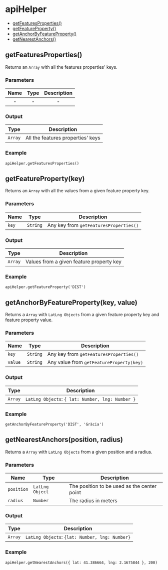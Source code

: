 # apiHelper

* [getFeaturesProperties()](#getfeaturesproperties)
* [getFeatureProperty()](#getfeatureproperty)
* [getAnchorByFeatureProperty()](#getanchorbyfeatureproperty)
* [getNearestAnchors()](#getnearestanchors)

## getFeaturesProperties()

Returns an `Array` with all the features properties' keys.

### Parameters

| Name | Type | Description |
| :---: | :---: | :---: |
| - | - | - |

### Output

| Type | Description |
| --- | --- |
|`Array` | All the features properties' keys |

### Example

`apiHelper.getFeaturesProperties()`

## getFeatureProperty(key)

Returns an `Array` with all the values from a given feature property key.

### Parameters

| Name | Type | Description |
| --- | --- | --- |
| `key` | `String` | Any key from `getFeaturesProperties()` |

### Output

| Type | Description |
| --- | --- |
|`Array` | Values from a given feature property key |

### Example

`apiHelper.getFeatureProperty('DIST')`

## getAnchorByFeatureProperty(key, value)

Returns a `Array` with `LatLng Objects` from a given feature property key and feature property value.

### Parameters

| Name | Type | Description |
| --- | --- | --- |
| `key` | `String` | Any key from `getFeaturesProperties()` |
| `value` | `String` | Any value from `getFeatureProperty(key)` |

### Output

| Type | Description |
| --- | --- |
|`Array` | `LatLng Objects`: `{ lat: Number, lng: Number }` |

### Example

`getAnchorByFeatureProperty('DIST', 'Gràcia')`

## getNearestAnchors(position, radius)

Returns a `Array` with `LatLng Objects` from a given position and a radius.

### Parameters

| Name | Type | Description |
| --- | --- | --- |
| `position` |`LatLng Object` | The position to be used as the center point |
| `radius` | `Number` | The radius in meters |

### Output

| Type | Description |
| --- | --- |
|`Array` | `LatLng Objects`: `{lat: Number, lng: Number}` |

### Example

`apiHelper.getNearestAnchors({ lat: 41.386664, lng: 2.1675844 }, 200)`
